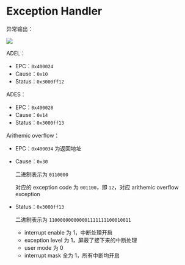 # Exception Handler

异常输出：

![](/Users/liang2kl/Developer/2021-Fall-Assembly/exception/assets/截屏2021-12-10%20上午12.20.01.png)

ADEL：

- EPC：`0x400024`
- Cause：`0x10`
- Status：`0x3000ff12`

ADES：

- EPC：`0x400028`
- Cause：`0x14`
- Status：`0x3000ff13`

Arithemic overflow：

- EPC：`0x400034` 为返回地址

- Cause：`0x30`
  
  二进制表示为 `0110000`
  
  对应的 exception code 为 `001100`，即 `12`，对应 arithemic overflow exception

- Status：`0x3000ff13`
  
  二进制表示为 `110000000000001111111100010011`
  
  - interrupt enable 为 1，中断处理开启
  - exception level 为 1，屏蔽了接下来的中断处理
  - user mode 为 0
  - interrupt mask 全为 1，所有中断均开启
